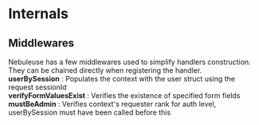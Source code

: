 # Internals
## Middlewares
Nebuleuse has a few middlewares used to simplify handlers construction. They can be chained directly when registering the handler.  
**userBySession** : 		Populates the context with the user struct using the request sessionId  
**verifyFormValuesExist** : Verifies the existence of specified form fields  
**mustBeAdmin** : 			Verifies context's requester rank for auth level, userBySession must have been called before this  
